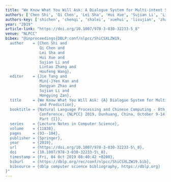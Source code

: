 ```yaml
---
title: "We Know What You Will Ask: A Dialogue System for Multi-intent Switch and Prediction"
authors: ['Chen Shi', 'Qi Chen', 'Lei Sha', 'Hui Xue', 'Sujian Li', 'Lintao Zhang', 'Houfeng Wang']
authors-key: ['shichen', 'chenqi', 'shalei', 'xuehui', 'lisujian', 'zhanglintao', 'wanghoufeng']
year: "2019"
article-link: "https://doi.org/10.1007/978-3-030-32233-5_8"
venue: "NLPCC"
bibex: "@inproceedings{DBLP:conf/nlpcc/ShiCSXLZW19,
  author    = {Chen Shi and
               Qi Chen and
               Lei Sha and
               Hui Xue and
               Sujian Li and
               Lintao Zhang and
               Houfeng Wang},
  editor    = {Jie Tang and
               Min{-}Yen Kan and
               Dongyan Zhao and
               Sujian Li and
               Hongying Zan},
  title     = {We Know What You Will Ask: {A} Dialogue System for Multi-intent Switch
               and Prediction},
  booktitle = {Natural Language Processing and Chinese Computing - 8th {CCF} International
               Conference, {NLPCC} 2019, Dunhuang, China, October 9-14, 2019, Proceedings,
               Part {I}},
  series    = {Lecture Notes in Computer Science},
  volume    = {11838},
  pages     = {93--104},
  publisher = {Springer},
  year      = {2019},
  url       = {https://doi.org/10.1007/978-3-030-32233-5\_8},
  doi       = {10.1007/978-3-030-32233-5\_8},
  timestamp = {Fri, 04 Oct 2019 08:40:42 +0200},
  biburl    = {https://dblp.org/rec/conf/nlpcc/ShiCSXLZW19.bib},
  bibsource = {dblp computer science bibliography, https://dblp.org}
}"
---
```

